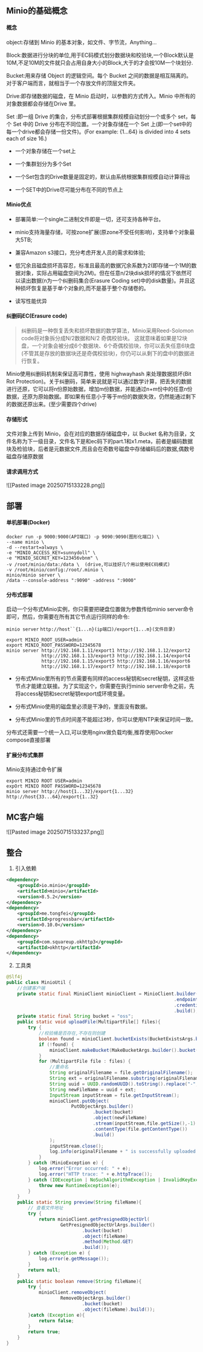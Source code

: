 ## Minio的基础概念

#### 概念

object:存储到 Minio 的基本对象，如文件、字节流，Anything...

Block:数据进行分块的单位,用于EC码模式划分数据块和校验块,一个Block默认是10M,不足10M的文件就只会占用自身大小的Block,大于的才会按10M一个块划分.

Bucket:用来存储 Object 的逻辑空间。每个 Bucket 之间的数据是相互隔离的。对于客户端而言，就相当于一个存放文件的顶层文件夹。

Drive:即存储数据的磁盘，在 Minio 启动时，以参数的方式传入。Minio 中所有的对象数据都会存储在Drive 里。

Set :即一组 Drive 的集合，分布式部署根据集群规模自动划分一个或多个 set，每个 Set 中的 Drive 分布在不同位置。一个对象存储在一个 Set 上(即一个set中的每一个drive都会存储一份文件)。(For example: {1...64} is divided into 4 sets each of size 16.)

- 一个对象存储在一个set上
    
- 一个集群划分为多个Set
    
- 一个Set包含的Drive数量是固定的，默认由系统根据集群规模自动计算得出
    
- 一个SET中的Drive尽可能分布在不同的节点上
    

#### Minio优点

- 部署简单:一个single二进制文件即是一切，还可支持各种平台。
    
- minio支持海量存储，可按zone扩展(原zone不受任何影响)，支持单个对象最大5TB;
    
- 兼容Amazon s3接口，充分考虑开发人员的需求和体验;
    
- 低冗余且磁盘损坏高容忍，标准且最高的数据冗余系数为2(即存储一个1M的数据对象，实际占用磁盘空间为2M)。但在任意n/2块disk损坏的情况下依然可以读出数据(n为一个纠删码集合(Erasure Coding set)中的disk数量)。并且这种损坏恢复是基于单个对象的,而不是基于整个存储卷的。
    
- 读写性能优异
    

#### 纠删码EC(Erasure code)

> 纠删码是一种恢复丢失和损坏数据的数学算法，Minio采用Reed-Solomon code将对象拆分成N/2数据和N/2 奇偶校验块。 这就意味着如果是12块盘，一个对象会被分成6个数据块、6个奇偶校验块，你可以丢失任意6块盘(不管其是存放的数据块还是奇偶校验块)，你仍可以从剩下的盘中的数据进行恢复。

Minio使用纠删码机制来保证高可靠性，使用 highwayhash 来处理数据损坏(Bit Rot Protection)。关于纠删码，简单来说就是可以通过数学计算，把丢失的数据进行还原，它可以将n份原始数据，增加m份数据，并能通过n+m份中的任意n份数据，还原为原始数据。即如果有任意小于等于m份的数据失效，仍然能通过剩下的数据还原出来。(至少需要四个drive)

#### 存储形式

文件对象上传到 Minio，会在对应的数据存储磁盘中，以 Bucket 名称为目录，文件名称为下一级目录，文件名下是和ec码下的part.1和x1.meta，前者是编码数据块及检验块，后者是元数据文件,而且会在奇数号磁盘中存储编码后的数据,偶数号磁盘存储原数据

#### 请求调用方式

![[Pasted image 20250715133228.png]]

## 部署

#### 单机部署(Docker)

```Shell
docker run -p 9000:9000(API端口) -p 9090:9090(图形化端口) \
--name minio \
-d --restart=always \
-e "MINIO_ACCESS_KEY=sunnydoll" \
-e "MINIO_SECRET_KEY=123456vbnm" \
-v /root/minio/data:/data \  (drive,可以挂好几个用以使用EC码模式)
-v /root/minio/config:/root/.minio \
minio/minio server \
/data --console-address ":9090" -address ":9000"
```

#### 分布式部署

启动一个分布式Minio实例，你只需要把硬盘位置做为参数传给minio server命令即可，然后，你需要在所有其它节点运行同样的命令:

`minio server` `http://host``{1...n}(ip端口)/export{1...m}(文件目录)`

```Shell
export MINIO_ROOT_USER=admin
export MINIO_ROOT_PASSWORD=12345678
minio server http://192.168.1.11/export1 http://192.168.1.12/export2
             http://192.168.1.13/export3 http://192.168.1.14/export4
             http://192.168.1.15/export5 http://192.168.1.16/export6
             http://192.168.1.17/export7 http://192.168.1.18/export8
```

- 分布式Minio里所有的节点需要有同样的access秘钥和secret秘钥，这样这些节点才能建立联接。为了实现这个，你需要在执行minio server命令之前，先将access秘钥和secret秘钥export成环境变量。
    
- 分布式Minio使用的磁盘里必须是干净的，里面没有数据。
    
- 分布式Minio里的节点时间差不能超过3秒，你可以使用NTP来保证时间一致。
    

分布式还需要一个统一入口,可以使用nginx做负载均衡,推荐使用Docker compose直接部署

#### 扩展分布式集群

Minio支持通过命令扩展

```Shell
export MINIO ROOT USER=admin
expOrt MINIO ROOT PASSWORD=12345678
minio server http://host{1...32}/export{1...32} http://host{33...64}/export{1..32}
```

## MC客户端

![[Pasted image 20250715133237.png]]

## 整合

1. 引入依赖
    

```XML
<dependency>
    <groupId>io.minio</groupId>
    <artifactId>minio</artifactId>
    <version>8.5.2</version>
</dependency>
<dependency>
    <groupId>me.tongfei</groupId>
    <artifactId>progressbar</artifactId>
    <version>0.10.0</version>
</dependency>
<dependency>
    <groupId>com.squareup.okhttp3</groupId>
    <artifactId>okhttp</artifactId>
</dependency>
```

2. 工具类
    

```Java
@Slf4j
public class MinioUtil {
    //创建客户端
    private static final MinioClient minioClient = MinioClient.builder()
                                                              .endpoint("http://101.126.153.13:9000")
                                                              .credentials("sunnydoll", "123456vbnm") //账号密码
                                                              .build();
    private static final String bucket = "oss";
    public static void uploadFile(MultipartFile[] files){
        try {
            //校验桶是否存在,不存在则创建
            boolean found = minioClient.bucketExists(BucketExistsArgs.builder().bucket(bucket).build());
            if (!found) {
                minioClient.makeBucket(MakeBucketArgs.builder().bucket(bucket).build());
            }
            for (MultipartFile file : files) {
                //重命名
                String originalFilename = file.getOriginalFilename();
                String ext = originalFilename.substring(originalFilename.lastIndexOf("."));
                String uuid = UUID.randomUUID().toString().replace("-", "");
                String newFileName = uuid + ext;
                InputStream inputStream = file.getInputStream();
                minioClient.putObject(
                        PutObjectArgs.builder()
                                .bucket(bucket)
                                .object(newFileName)
                                .stream(inputStream,file.getSize(),-1)
                                .contentType(file.getContentType())
                                .build()
                );
                inputStream.close();
                log.info(originalFilename + " is successfully uploaded as " + newFileName + " to bucket " + bucket);
            }
        } catch (MinioException e) {
            log.error("Error occurred: " + e);
            log.error("HTTP trace: " + e.httpTrace());
        } catch (IOException | NoSuchAlgorithmException | InvalidKeyException e) {
            throw new RuntimeException(e);
        }
    }
    public static String preview(String fileName){
        // 查看文件地址
        try {
            return minioClient.getPresignedObjectUrl(
                    GetPresignedObjectUrlArgs.builder()
                            .bucket(bucket)
                            .object(fileName)
                            .method(Method.GET)
                            .build());
        } catch (Exception e) {
            log.error(e.getMessage());
        }
        return null;
    }
    public static boolean remove(String fileName){
        try {
            minioClient.removeObject( 
                    RemoveObjectArgs.builder()
                            .bucket(bucket)
                            .object(fileName).build());
        }catch (Exception e){
            return false;
        }
        return true;
    }
}
```